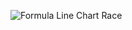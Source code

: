 ![Formula Line Chart Race](https://github.com/user-attachments/assets/fc0d07ce-3c49-42c7-a7d1-3bd95bec81f3)
